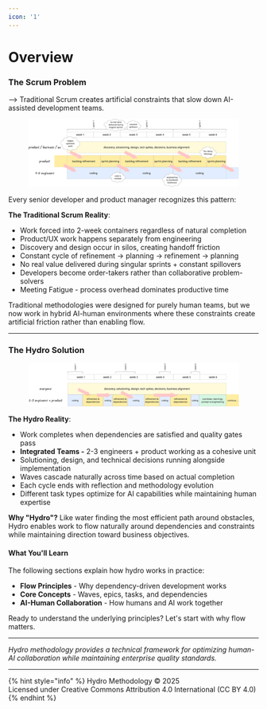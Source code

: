 ```yaml
---
icon: '1'
---
```


# Overview

### The Scrum Problem

\--> Traditional Scrum creates artificial constraints that slow down AI-assisted development teams.

<figure><img src="../.gitbook/assets/image (2).png" alt=""><figcaption></figcaption></figure>

Every senior developer and product manager recognizes this pattern:

**The Traditional Scrum Reality**:

* Work forced into 2-week containers regardless of natural completion
* Product/UX work happens separately from engineering
* Discovery and design occur in silos, creating handoff friction
* Constant cycle of refinement → planning → refinement → planning
* No real value delivered during singular sprints + constant spillovers
* Developers become order-takers rather than collaborative problem-solvers
* Meeting Fatigue - process overhead dominates productive time

Traditional methodologies were designed for purely human teams, but we now work in hybrid AI-human environments where these constraints create artificial friction rather than enabling flow.

***

### The Hydro Solution

<figure><img src="../.gitbook/assets/image (1) (1).png" alt=""><figcaption></figcaption></figure>

**The Hydro Reality**:

* Work completes when dependencies are satisfied and quality gates pass
* **Integrated Teams -** 2-3 engineers + product working as a cohesive unit
* Solutioning, design, and technical decisions running alongside implementation
* Waves cascade naturally across time based on actual completion
* Each cycle ends with reflection and methodology evolution
* Different task types optimize for AI capabilities while maintaining human expertise

**Why "Hydro"?** Like water finding the most efficient path around obstacles, Hydro enables work to flow naturally around dependencies and constraints while maintaining direction toward business objectives.

#### What You'll Learn

The following sections explain how hydro works in practice:

* **Flow Principles** - Why dependency-driven development works
* **Core Concepts** - Waves, epics, tasks, and dependencies
* **AI-Human Collaboration** - How humans and AI work together

Ready to understand the underlying principles? Let's start with why flow matters.

***

_Hydro methodology provides a technical framework for optimizing human-AI collaboration while maintaining enterprise quality standards._

***

{% hint style="info" %}
Hydro Methodology © 2025 \
Licensed under Creative Commons Attribution 4.0 International (CC BY 4.0)
{% endhint %}
